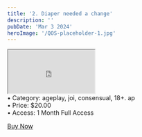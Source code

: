 ```yaml
---
title: '2. Diaper needed a change'
description: ''
pubDate: 'Mar 3 2024'
heroImage: '/QOS-placeholder-1.jpg'
---
```

<!---<div class="video_paragraph_header"> DM us if you run into any issues, we will be sure to reply as fast as we can. Twitter is @ageplayvideos email is ageplaymedia@gmail.com, Twitter is usually the most convenient at the moment.(our old domain was ageplay.ml the official/ current one is ageplay.site incase there is some confusion with the previews you have seen so far)</div>--->

<iframe src="https://drive.google.com/file/d/1Uunc4MM69Mvd46Am9kNClImHNdnFw60c/preview" width="200" height="100" allow="autoplay" allowfullscreen="allowfullscreen"></iframe>
<!--br-->
<!--br-->
<!--br-->
<!---product details--->
<div class="prod_details">
• Category: ageplay, joi, consensual, 18+. ap<BR>
• Price: $20.00<BR>
• Access: 1 Month Full Access<BR>
</div>
<!--product details end-->

<a class="read_more" onclick="toggleReadMore()" href="https://pul.ly/b/320589">Buy Now</a>
<!---<div class="read_more-content" id="readMoreContent">
<a class="read_more" href="https://pul.ly/b/317368">Checkout</a>
<a class="read_more" href="https://www.wishtender.com/agemedia/?item=65972ce9c87e980002868937">Wishtender</a>
<a class="read_more" href="#">Link 3</a>--->
<!---<div class="prod_details">
• You can choose to buy and keep the entire library permanently for a discounted price of $1.50 per video, which would be $205 for all 137+ videos. We want to keep things affordable, so take a look at the previews and see if it's worth it for you. Your support means a lot to us!.
</div>
<a class="read_more" onclick="toggleReadMore()" href="https://pul.ly/b/320274">Buy All</a>--->
</div>
</div>
<script>
function toggleReadMore() {
var readMoreContent = document.getElementById("readMoreContent");
readMoreContent.style.display = (readMoreContent.style.display === "block") ? "none" : "block";}
</script>
</div>